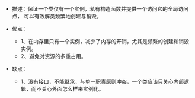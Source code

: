 + 描述：保证一个类仅有一个实例，私有构造函数并提供一个访问它的全局访问点，
可以有效解类频繁地创建与销毁。

+ 优点：
    + 1、在内存里只有一个实例，减少了内存的开销，尤其是频繁的创建和销毁实例。
    + 2、避免对资源的多重占用。

+ 缺点：
    + 1、没有接口，不能继承，与单一职责原则冲突，一个类应该只关心内部逻辑，而不关心外面怎么样来实例化。
